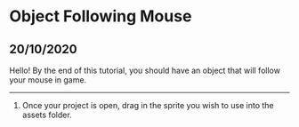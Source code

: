 # Object Following Mouse

## 20/10/2020

Hello! By the end of this tutorial, you should have an object that will follow your mouse in game.

---

1. Once your project is open, drag in the sprite you wish to use into the assets folder.
